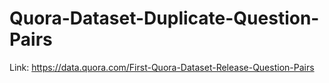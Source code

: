 # Quora-Dataset-Duplicate-Question-Pairs



Link: https://data.quora.com/First-Quora-Dataset-Release-Question-Pairs
